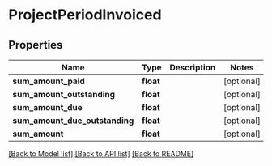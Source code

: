 # ProjectPeriodInvoiced

## Properties
Name | Type | Description | Notes
------------ | ------------- | ------------- | -------------
**sum_amount_paid** | **float** |  | [optional] 
**sum_amount_outstanding** | **float** |  | [optional] 
**sum_amount_due** | **float** |  | [optional] 
**sum_amount_due_outstanding** | **float** |  | [optional] 
**sum_amount** | **float** |  | [optional] 

[[Back to Model list]](../../README.md#documentation-for-models) [[Back to API list]](../../README.md#documentation-for-api-endpoints) [[Back to README]](../../README.md)

